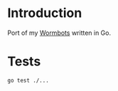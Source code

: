 # Introduction

Port of my [Wormbots](https://github.com/gylaz/wormbots) written in Go.

# Tests
    go test ./...
